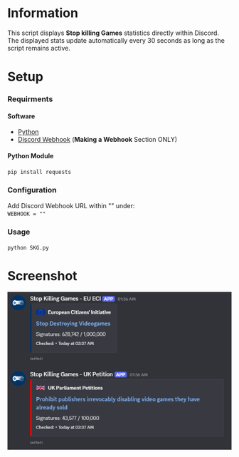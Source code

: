 # Information
This script displays **Stop killing Games** statistics directly within Discord. The displayed stats update automatically every 30 seconds as long as the script remains active.

# Setup
### Requirments
#### Software
- [Python](https://www.python.org/downloads/) <br>
- [Discord Webhook](https://support.discord.com/hc/en-us/articles/228383668-Intro-to-Webhooks) (**Making a Webhook** Section ONLY)
#### Python Module
`pip install requests`
### Configuration
Add Discord Webhook URL within "" under: <br>
`WEBHOOK = ""`
### Usage
`python SKG.py`

# Screenshot
![Screenshot](https://raw.githubusercontent.com/welshman/SKG-Discord-Stats/refs/heads/main/Screenshots/Screenshot%202025-06-29%20023751.png)
